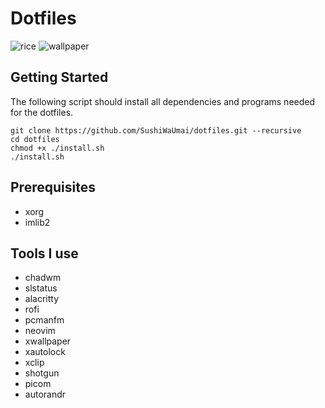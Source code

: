 # Dotfiles
![rice](https://user-images.githubusercontent.com/54822569/229791622-fead6b65-dd4f-4b25-b3fa-06595a346263.png)
![wallpaper](https://user-images.githubusercontent.com/54822569/229791667-9b9e47b2-956b-4a5f-8b09-3b61bb10e6f3.png)

## Getting Started
The following script should install all dependencies and programs needed for the dotfiles.
```
git clone https://github.com/SushiWaUmai/dotfiles.git --recursive
cd dotfiles
chmod +x ./install.sh
./install.sh
```

## Prerequisites
- xorg 
- imlib2

## Tools I use

- chadwm
- slstatus
- alacritty
- rofi
- pcmanfm
- neovim
- xwallpaper
- xautolock
- xclip
- shotgun
- picom
- autorandr
